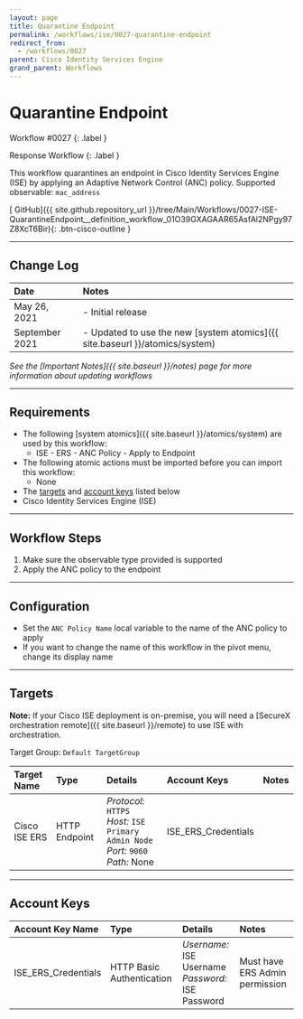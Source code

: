 ```yaml
---
layout: page
title: Quarantine Endpoint
permalink: /workflows/ise/0027-quarantine-endpoint
redirect_from:
  - /workflows/0027
parent: Cisco Identity Services Engine
grand_parent: Workflows
---
```


# Quarantine Endpoint
<div markdown="1">
Workflow #0027
{: .label }

Response Workflow
{: .label }
</div>

This workflow quarantines an endpoint in Cisco Identity Services Engine (ISE) by applying an Adaptive Network Control (ANC) policy. Supported observable: `mac_address`

[<i class="fab fa-github mr-1"></i> GitHub]({{ site.github.repository_url }}/tree/Main/Workflows/0027-ISE-QuarantineEndpoint__definition_workflow_01O39GXAGAAR65AsfAl2NPgy97Z8XcT6Bir){: .btn-cisco-outline }

---

## Change Log

| Date | Notes |
|:-----|:------|
| May 26, 2021 | - Initial release |
| September 2021 | - Updated to use the new [system atomics]({{ site.baseurl }}/atomics/system) |

_See the [Important Notes]({{ site.baseurl }}/notes) page for more information about updating workflows_

---

## Requirements
* The following [system atomics]({{ site.baseurl }}/atomics/system) are used by this workflow:
	* ISE - ERS - ANC Policy - Apply to Endpoint
* The following atomic actions must be imported before you can import this workflow:
	* None
* The [targets](#targets) and [account keys](#account-keys) listed below
* Cisco Identity Services Engine (ISE)

---

## Workflow Steps
1. Make sure the observable type provided is supported
1. Apply the ANC policy to the endpoint

---

## Configuration
* Set the `ANC Policy Name` local variable to the name of the ANC policy to apply
* If you want to change the name of this workflow in the pivot menu, change its display name

---

## Targets
**Note:** If your Cisco ISE deployment is on-premise, you will need a [SecureX orchestration remote]({{ site.baseurl }}/remote) to use ISE with orchestration.

Target Group: `Default TargetGroup`

| Target Name | Type | Details | Account Keys | Notes |
|:------------|:-----|:--------|:-------------|:------|
| Cisco ISE ERS | HTTP Endpoint | _Protocol:_ `HTTPS`<br />_Host:_ `ISE Primary Admin Node`<br />_Port:_ `9060`<br />_Path:_ None | ISE_ERS_Credentials | |

---

## Account Keys

| Account Key Name | Type | Details | Notes |
|:-----------------|:-----|:--------|:------|
| ISE_ERS_Credentials | HTTP Basic Authentication | _Username:_ ISE Username<br />_Password:_ ISE Password | Must have ERS Admin permission |

